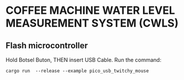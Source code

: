 # COFFEE MACHINE WATER LEVEL MEASUREMENT SYSTEM (CWLS)

## Flash microcontroller

Hold Botsel Buton, THEN insert USB Cable. Run the command:

```
cargo run  --release --example pico_usb_twitchy_mouse
```